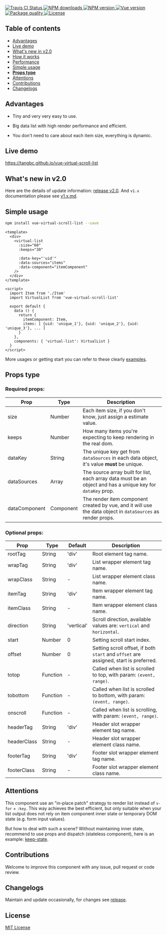 <p>
  <a href="https://travis-ci.org/tangbc/vue-virtual-scroll-list">
    <img alt="Travis CI Status" src="https://travis-ci.org/tangbc/vue-virtual-scroll-list.svg?branch=master"/>
  </a>
  <!-- <a href="https://codecov.io/gh/tangbc/vue-virtual-scroll-list">
    <img alt="Code Coverage" src="https://codecov.io/gh/tangbc/vue-virtual-scroll-list/branch/master/graph/badge.svg"/>
  </a> -->
  <a href="https://npmjs.com/package/vue-virtual-scroll-list">
    <img alt="NPM downloads" src="https://img.shields.io/npm/dm/vue-virtual-scroll-list.svg">
  </a>
  <a href="https://npmjs.com/package/vue-virtual-scroll-list">
    <img alt="NPM version" src="https://img.shields.io/npm/v/vue-virtual-scroll-list.svg"/>
  </a>
  <a href="https://vuejs.org/">
    <img alt="Vue version" src="https://img.shields.io/badge/vue-%3E=2.3.0-brightgreen.svg"/>
  </a>
  <a href="http://packagequality.com/#?package=vue-virtual-scroll-list">
    <img alt="Package quality" src="https://npm.packagequality.com/shield/vue-virtual-scroll-list.svg">
  </a>
  <a href="https://opensource.org/licenses/MIT">
    <img alt="License" src="https://img.shields.io/npm/l/vue-virtual-scroll-list.svg">
  </a>
</p>

## Table of contents

* [Advantages](#advantages)
* [Live demo](#live-demo)
* [What's new in v2.0](#whats-new-in-v20)
* [How it works](#how-it-works)
* [Performance](#performance)
* [Simple usage](#simple-usage)
* [**Props type**](#props-type)
* [Attentions](#attentions)
* [Contributions](#contributions)
* [Changelogs](#changelogs)


## Advantages

* Tiny and very very easy to use.

* Big data list with high render performance and efficient.

* You don't need to care about each item size, everything is dynamic.


## Live demo

https://tangbc.github.io/vue-virtual-scroll-list


## What's new in v2.0

Here are the details of update information: [release v2.0](). And `v1.x` documentation please see [v1.x.md]().


## Simple usage

```bash
npm install vue-virtual-scroll-list --save
```

```vue
<template>
  <div>
    <virtual-list
      :size="60"
      :keeps="30"

      :data-key="'uid'"
      :data-sources="items"
      :data-component="itemComponent"
    />
  </div>
</template>

<script>
  import Item from './Item'
  import VirtualList from 'vue-virtual-scroll-list'

  export default {
    data () {
      return {
        itemComponent: Item,
        items: [ {uid: 'unique_1'}, {uid: 'unique_2'}, {uid: 'unique_3'}, ... ]
      }
    },
    components: { 'virtual-list': VirtualList }
  }
</script>
```

More usages or getting start you can refer to these clearly [examples](https://tangbc.github.com/vue-virtual-scroll-list).


## Props type

### Required props:

| **Prop**      | **Type**  | **Description**                                                                                             |
|---------------|-----------|-------------------------------------------------------------------------------------------------------------|
| size          | Number    | Each item size, if you don't know, just assign a estimate value.                                            |
| keeps         | Number    | How many items you're expecting to keep rendering in the real dom.                                          |
| dataKey       | String    | The unique key get from `dataSources` in each data object, it's value **must** be unique.                   |
| dataSources   | Array     | The source array built for list, each array data must be an object and has a unique key for `dataKey` prop. |
| dataComponent | Component | The render item component created by vue, and it will use the data object in `dataSources` as render props. |

### Optional props:

| **Prop**  | **Type** | **Default** | **Description**                                                                         |
|-----------|----------|-------------|-----------------------------------------------------------------------------------------|
| rootTag     | String   | 'div'       | Root element tag name.                                                                |
| wrapTag     | String   | 'div'       | List wrapper element tag name.                                                        |
| wrapClass   | String   | -           | List wrapper element class name.                                                      |
| itemTag     | String   | 'div'       | Item wrapper element tag name.                                                        |
| itemClass   | String   | -           | Item wrapper element class name.                                                      |
| direction   | String   | 'vertical'  | Scroll direction, available values are: `vertical` and `horizontal`.                  |
| start       | Number   | 0           | Setting scroll start index.                                                           |
| offset      | Number   | 0           | Setting scroll offset, if both `start` and `offset` are assigned, start is preferred. |
| totop       | Function | -           | Called when list is scrolled to top, with param: `(event, range)`.                    |
| tobottom    | Function | -           | Called when list is scrolled to bottom, with param: `(event, range)`.                 |
| onscroll    | Function | -           | Called when list is scrolling, with param: `(event, range)`.                          |
| headerTag   | String   | 'div'       | Header slot wrapper element tag name.                                                 |
| headerClass | String   | -           | Header slot wrapper element class name.                                               |
| footerTag   | String   | 'div'       | Footer slot wrapper element tag name.                                                 |
| footerClass | String   | -           | Footer slot wrapper element class name.                                               |


## Attentions

This component use an "in-place patch" strategy to render list instead of `v-for` + `:key`. This way achieves the best efficient, but only suitable when your list output does not rely on item component inner state or temporary DOM state (e.g. form input values).

But how to deal with such a scene? Without maintaining inner state, recommend to use props and dispatch (stateless component), here is an example: [keep-state](https://tangbc.github.com/vue-virtual-scroll-list/#/keep-state).


## Contributions

Welcome to improve this component with any issue, pull request or code review.


## Changelogs

Maintain and update occasionally, for changes see [release](https://github.com/tangbc/vue-virtual-scroll-list/releases).


## License

[MIT License](https://github.com/tangbc/vue-virtual-scroll-list/blob/master/LICENSE)
